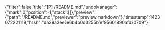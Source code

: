 {"filter":false,"title":"[P] /README.md","undoManager":{"mark":0,"position":-1,"stack":[]},"preview":{"path":"/README.md","previewer":"preview.markdown"},"timestamp":1423072221119,"hash":"da39a3ee5e6b4b0d3255bfef95601890afd80709"}
